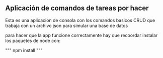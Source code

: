 ## Aplicación de comandos de tareas por hacer

Esta es una aplicacion de consola con los comandos basicos CRUD que trabaja con
un archivo json para simular una base de datos

para hacer que la app funcione correctamente hay que recoordar instalar los paquetes de node con:

"""
npm install 
"""